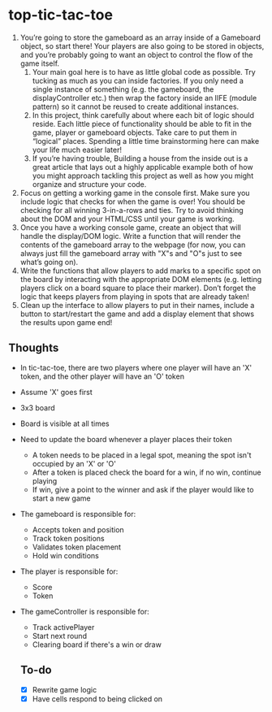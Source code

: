 # top-tic-tac-toe

1. You’re going to store the gameboard as an array inside of a Gameboard object, so start there! Your players are also going to be stored in objects, and you’re probably going to want an object to control the flow of the game itself.
   1. Your main goal here is to have as little global code as possible. Try tucking as much as you can inside factories. If you only need a single instance of something (e.g. the gameboard, the displayController etc.) then wrap the factory inside an IIFE (module pattern) so it cannot be reused to create additional instances.
   2. In this project, think carefully about where each bit of logic should reside. Each little piece of functionality should be able to fit in the game, player or gameboard objects. Take care to put them in “logical” places. Spending a little time brainstorming here can make your life much easier later!
   3. If you’re having trouble, Building a house from the inside out is a great article that lays out a highly applicable example both of how you might approach tackling this project as well as how you might organize and structure your code.
2. Focus on getting a working game in the console first. Make sure you include logic that checks for when the game is over! You should be checking for all winning 3-in-a-rows and ties. Try to avoid thinking about the DOM and your HTML/CSS until your game is working.
3. Once you have a working console game, create an object that will handle the display/DOM logic. Write a function that will render the contents of the gameboard array to the webpage (for now, you can always just fill the gameboard array with "X"s and "O"s just to see what’s going on).
4. Write the functions that allow players to add marks to a specific spot on the board by interacting with the appropriate DOM elements (e.g. letting players click on a board square to place their marker). Don’t forget the logic that keeps players from playing in spots that are already taken!
5. Clean up the interface to allow players to put in their names, include a button to start/restart the game and add a display element that shows the results upon game end!

## Thoughts

- In tic-tac-toe, there are two players where one player will have an 'X' token, and the other player will have an 'O' token
- Assume 'X' goes first
- 3x3 board
- Board is visible at all times
- Need to update the board whenever a player places their token
  - A token needs to be placed in a legal spot, meaning the spot isn't occupied by an 'X' or 'O'
  - After a token is placed check the board for a win, if no win, continue playing
  - If win, give a point to the winner and ask if the player would like to start a new game
- The gameboard is responsible for:
  - Accepts token and position
  - Track token positions
  - Validates token placement
  - Hold win conditions
- The player is responsible for:
  - Score
  - Token
- The gameController is responsible for:
  - Track activePlayer
  - Start next round
  - Clearing board if there's a win or draw

  ## To-do

  - [X] Rewrite game logic
  - [X] Have cells respond to being clicked on